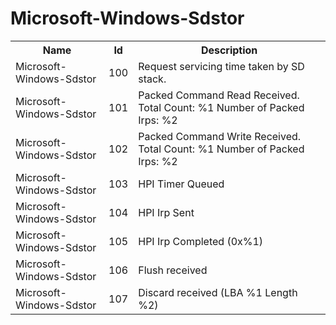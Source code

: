 # Microsoft-Windows-Sdstor

<table>
<colgroup><col/><col/><col/></colgroup>
<tr><th>Name</th><th>Id</th><th>Description</th></tr>
<tr><td>Microsoft-Windows-Sdstor</td><td>100</td><td>Request servicing time taken by SD stack.</td></tr>
<tr><td>Microsoft-Windows-Sdstor</td><td>101</td><td>Packed Command Read Received.
Total Count: %1
Number of Packed Irps: %2</td></tr>
<tr><td>Microsoft-Windows-Sdstor</td><td>102</td><td>Packed Command Write Received.
Total Count: %1
Number of Packed Irps: %2</td></tr>
<tr><td>Microsoft-Windows-Sdstor</td><td>103</td><td>HPI Timer Queued</td></tr>
<tr><td>Microsoft-Windows-Sdstor</td><td>104</td><td>HPI Irp Sent</td></tr>
<tr><td>Microsoft-Windows-Sdstor</td><td>105</td><td>HPI Irp Completed (0x%1)</td></tr>
<tr><td>Microsoft-Windows-Sdstor</td><td>106</td><td>Flush received</td></tr>
<tr><td>Microsoft-Windows-Sdstor</td><td>107</td><td>Discard received (LBA %1 Length %2)</td></tr>
</table>
